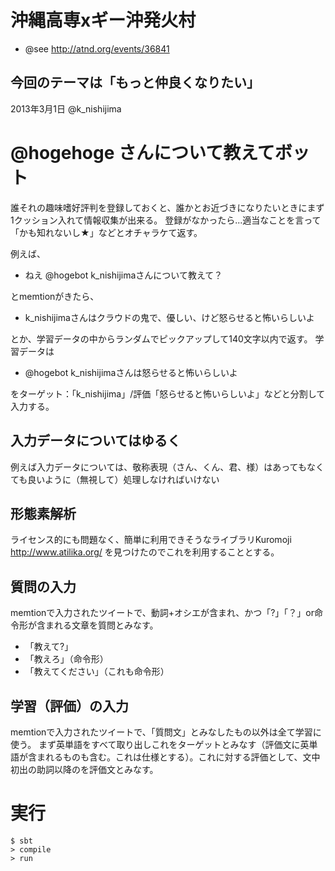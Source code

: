 沖縄高専xギー沖発火村
========================================

* @see http://atnd.org/events/36841

## 今回のテーマは「もっと仲良くなりたい」
2013年3月1日 @k_nishijima

# @hogehoge さんについて教えてボット
誰それの趣味嗜好評判を登録しておくと、誰かとお近づきになりたいときにまず1クッション入れて情報収集が出来る。
登録がなかったら...適当なことを言って「かも知れないし★」などとオチャラケて返す。

例えば、

* ねえ @hogebot k_nishijimaさんについて教えて？

とmemtionがきたら、

* k_nishijimaさんはクラウドの鬼で、優しい、けど怒らせると怖いらしいよ

とか、学習データの中からランダムでピックアップして140文字以内で返す。
学習データは

* @hogebot k_nishijimaさんは怒らせると怖いらしいよ

をターゲット：「k_nishijima」/評価「怒らせると怖いらしいよ」などと分割して入力する。

## 入力データについてはゆるく

例えば入力データについては、敬称表現（さん、くん、君、様）はあってもなくても良いように（無視して）処理しなければいけない

## 形態素解析

ライセンス的にも問題なく、簡単に利用できそうなライブラリKuromoji http://www.atilika.org/ を見つけたのでこれを利用することとする。

## 質問の入力

memtionで入力されたツイートで、動詞+オシエが含まれ、かつ「?」「？」or命令形が含まれる文章を質問とみなす。

* 「教えて?」
* 「教えろ」（命令形）
* 「教えてください」（これも命令形）

## 学習（評価）の入力

memtionで入力されたツイートで、「質問文」とみなしたもの以外は全て学習に使う。
まず英単語をすべて取り出しこれをターゲットとみなす（評価文に英単語が含まれるものも含む。これは仕様とする）。これに対する評価として、文中初出の助詞以降のを評価文とみなす。



# 実行

    $ sbt
    > compile
    > run
